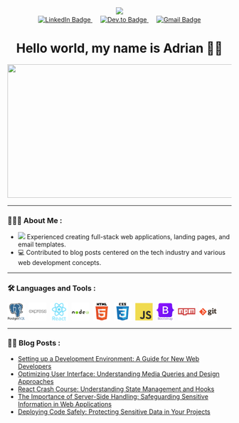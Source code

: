 <div id="header" align="center">
  <img src="https://media.giphy.com/media/v1.Y2lkPTc5MGI3NjExZDhjOXBhcXpqb2JpMTlnc2FyNnh0cHdpdTJwanJ1dzRhY2FjMjJ2ZiZlcD12MV9pbnRlcm5hbF9naWZfYnlfaWQmY3Q9cw/M9gbBd9nbDrOTu1Mqx/giphy.gif" width="100"/>
  <div id="badges">
    <a href="https://www.linkedin.com/in/adrian-carter-35610325a/">
      <img src="https://img.shields.io/badge/LinkedIn-blue?style=for-the-badge&logo=linkedin&logoColor=white" alt="LinkedIn Badge"/>
    </a>
    &emsp;
      <a href="https://dev.to/adrvnc">
      <img src="https://img.shields.io/badge/dev.to-0A0A0A?style=for-the-badge&logo=dev.to&logoColor=white" alt="Dev.to Badge"/>
    </a>
    &emsp;
    <a href="mailto:abcarter46@gmail.com">
      <img src="https://img.shields.io/badge/Gmail-D14836?style=for-the-badge&logo=gmail&logoColor=white" alt="Gmail Badge"/>
    </a>
  </div>
  <h1>
    Hello world, my name is Adrian 👋🏽
  </h1>
</div>

<div align="center">
  <img src="https://media.giphy.com/media/v1.Y2lkPTc5MGI3NjExdmo4NnV4a29zaHM2MHBwbDk2Zno5YTdpNXB4Ym1meTVrNTJ2cHluZSZlcD12MV9pbnRlcm5hbF9naWZfYnlfaWQmY3Q9Zw/dWesBcTLavkZuG35MI/giphy.gif" width="600" height="300"/>
</div>

  ---

  ### 👨🏽‍💻 About Me :

-  <img src="https://media.giphy.com/media/WUlplcMpOCEmTGBtBW/giphy.gif" width="30"> Experienced creating full-stack web applications, landing pages, and email templates.
- :computer: Contributed to blog posts centered on the tech industry and various web development concepts. 

---

### :hammer_and_wrench: Languages and Tools :
<img src="https://github.com/devicons/devicon/blob/master/icons/postgresql/postgresql-original-wordmark.svg" title="PostgreSQL" alt="PostgreSQL" width="40" height="40"/>&nbsp;
<img src="https://github.com/devicons/devicon/blob/master/icons/express/express-original-wordmark.svg" title="ExpressJS" alt="ExpressJS" width="40" height="40"/>&nbsp;
<img src="https://github.com/devicons/devicon/blob/master/icons/react/react-original-wordmark.svg" title="React" alt="React" width="40" height="40"/>&nbsp;
<img src="https://github.com/devicons/devicon/blob/master/icons/nodejs/nodejs-original-wordmark.svg" title="NodeJS" alt="NodeJS" width="40" height="40"/>&nbsp;
<img src="https://github.com/devicons/devicon/blob/master/icons/html5/html5-original-wordmark.svg" title="HTML" alt="HTML" width="40" height="40"/>&nbsp;
<img src="https://github.com/devicons/devicon/blob/master/icons/css3/css3-original-wordmark.svg" title="CSS" alt="CSS" width="40" height="40"/>&nbsp;
<img src="https://github.com/devicons/devicon/blob/master/icons/javascript/javascript-original.svg" title="JavaScript" alt="JavaScript" width="40" height="40"/>&nbsp;
<img src="https://github.com/devicons/devicon/blob/master/icons/bootstrap/bootstrap-original-wordmark.svg" title="Bootstrap" alt="Bootstrap" width="40" height="40"/>&nbsp;
<img src="https://github.com/devicons/devicon/blob/master/icons/npm/npm-original-wordmark.svg" title="NPM" alt="NPM" width="40" height="40"/>&nbsp;
<img src="https://github.com/devicons/devicon/blob/master/icons/git/git-original-wordmark.svg" title="Git" alt="Git" width="40" height="40"/>&nbsp;

--- 

### ✍🏽 Blog Posts :

<!-- BLOG-POST-LIST:START -->
- [Setting up a Development Environment: A Guide for New Web Developers](https://dev.to/adrvnc/setting-up-a-development-environment-a-guide-for-new-web-developers-bl0)
- [Optimizing User Interface: Understanding Media Queries and Design Approaches](https://dev.to/adrvnc/optimizing-ui-understanding-media-queries-and-design-approaches-f1i)
- [React Crash Course: Understanding State Management and Hooks](https://dev.to/adrvnc/react-crash-course-understanding-state-management-and-hooks-1n2b)
- [The Importance of Server-Side Handling: Safeguarding Sensitive Information in Web Applications](https://dev.to/adrvnc/the-importance-of-server-side-handling-safeguarding-sensitive-information-in-web-applications-3m01)
- [Deploying Code Safely: Protecting Sensitive Data in Your Projects](https://dev.to/adrvnc/deploying-code-safely-protecting-sensitive-data-in-your-projects-3009)
<!-- BLOG-POST-LIST:END -->

